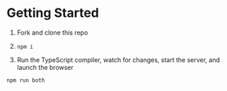 # Getting Started

1. Fork and clone this repo

1. `npm i`

1. Run the TypeScript compiler, watch for changes, start the server, and launch the browser

```
npm run both
```
